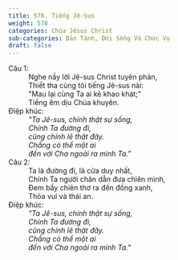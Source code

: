 ```yaml
---
title: 578. Tiếng Jê-Sus
weight: 578
categories: Chúa Jêsus Christ
sub-categories: Bản Tánh, Đời Sống Và Chức Vụ
draft: false
---
```

<dl><dt>Câu 1:</dt><dd data-verse="1">Nghe nầy lời Jê-sus Christ tuyên phán, <br/>Thiết tha cùng tôi tiếng Jê-sus nài: <br/>"Mau lại cùng Ta ai kẻ khao khát;" <br/>Tiếng êm dịu Chúa khuyên. </dd><dt>Điệp khúc:</dt><dd data-chorus="1"><em>"Ta Jê-sus, chính thật sự sống, <br/>Chính Ta đường đi, <br/>cũng chính lẽ thật đây. <br/>Chẳng có thể một ai <br/>đến với Cha ngoài ra mình Ta." </em></dd><dt>Câu 2:</dt><dd data-verse="2">Ta là đường đi, là cửa duy nhất, <br/>Chính Ta người chăn dẫn đưa chiên mình, <br/>Ðem bầy chiên thơ ra đến đồng xanh, <br/>Thỏa vui và thái an. </dd><dt>Điệp khúc:</dt><dd data-chorus="1"><em>"Ta Jê-sus, chính thật sự sống, <br/>Chính Ta đường đi, <br/>cũng chính lẽ thật đây. <br/>Chẳng có thể một ai <br/>đến với Cha ngoài ra mình Ta." </em></dd></dl>